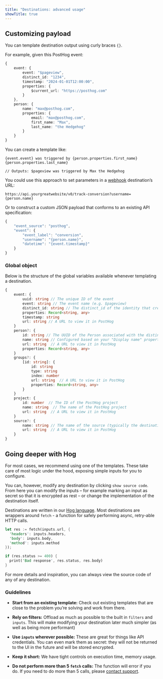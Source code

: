 ```yaml
---
title: "Destinations: advanced usage"
showTitle: true
---
```


## Customizing payload

You can template destination output using curly braces `{}`.

For example, given this PostHog event:

```ts
{
    event: {
        event: "$pageview",
        distinct_id: "1234",
        timestamp: "2024-01-01T12:00:00",
        properties: {
            $current_url: "https://posthog.com"
        }
    },
    person: {
        name: "max@posthog.com",
        properties: {
            email: "max@posthog.com",
            first_name: "Max",
            last_name: "the Hedgehog"
        }
    }
}
```

You can create a template like:

```
{event.event} was triggered by {person.properties.first_name} {person.properties.last_name}

// Outputs: $pageview was triggered by Max the Hedgehog
```

You could use this approach to set parameters in a [webhook](/docs/cdp/destinations/webhook) destination’s URL:

```
https://api.yourgreatwebsite/v0/track-conversion?username={person.name}
```

Or to construct a custom JSON payload that conforms to an existing API specification:

```ts
{
    "event_source": "posthog",
    "event": {
        "event_label": "conversion",
        "username": "{person.name}",
        "datetime": "{event.timestamp}"
    }
}
```

### Global object

Below is the structure of the global variables available whenever templating a destination.

```ts
{
    event: {
        uuid: string // The unique ID of the event
        event: string // The event name (e.g. $pageview)
        distinct_id: string // The distinct_id of the identity that created the event
        properties: Record<string, any>
        timestamp: string
        url: string // A URL to view it in PostHog
    }
    person?: {
        id: string // The UUID of the Person associated with the distinct_id of the event
        name: string // Configured based on your "Display name" property in PostHog
        url: string  // A URL to view it in PostHog
        properties: Record<string, any>
    }
    groups?: {
        [id: string]: {
            id: string
            type: string
            index: number
            url: string  // A URL to view it in PostHog
            properties: Record<string, any>
        }
    }
    project: {
        id: number  // The ID of the PostHog project
        name: string  // The name of the PostHog project
        url: string  // A URL to view it in PostHog
    }
    source?: {
        name: string // The name of the source (typically the destination name)
        url: string  // A URL to view it in PostHog
    }
}
```

## Going deeper with Hog

For most cases, we recommend using one of the templates. These take care of most logic under the hood, exposing simple inputs for you to configure. 

You can, however, modify any destination by clicking `show source code`. From here you can modify the inputs – for example marking an input as secret so that it is encrypted as rest – or change the implementation of the destination itself.

Destinations are written in our [Hog language](/docs/hog). Most destinations are wrappers around `fetch` - a function for safely performing async, retry-able HTTP calls.

```rust
let res := fetch(inputs.url, {
  'headers': inputs.headers,
  'body': inputs.body,
  'method': inputs.method
});

if (res.status >= 400) {
  print('Bad response', res.status, res.body)
}
```

For more details and inspiration, you can always view the source code of any of any destination.

### Guidelines

- **Start from an existing template:** Check out existing templates that are close to the problem you’re solving and work from there.

- **Rely on filters:** Offload as much as possible to the built in `filters` and `inputs`. This will make modifying your destination later much simpler (as well as being more performant)

- **Use `inputs` wherever possible:** These are great for things like API credentials. You can even mark them as secret: they will not be returned to the UI in the future and will be stored encrypted.

- **Keep it short:** We have tight controls on execution time, memory usage.

- **Do not perform more than 5 `fetch` calls:** The function will error if you do. If you need to do more than 5 calls, please [contact support](https://us.posthog.com/#panel=support%3Asupport%3Aapps%3A%3Atrue).
